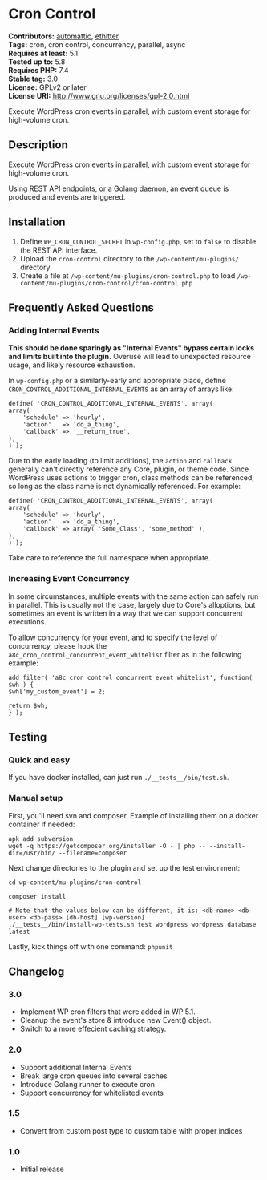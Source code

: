 # Cron Control #
**Contributors:** [automattic](https://profiles.wordpress.org/automattic/), [ethitter](https://profiles.wordpress.org/ethitter/)  
**Tags:** cron, cron control, concurrency, parallel, async  
**Requires at least:** 5.1  
**Tested up to:** 5.8  
**Requires PHP:** 7.4  
**Stable tag:** 3.0  
**License:** GPLv2 or later  
**License URI:** http://www.gnu.org/licenses/gpl-2.0.html  

Execute WordPress cron events in parallel, with custom event storage for high-volume cron.

## Description ##

Execute WordPress cron events in parallel, with custom event storage for high-volume cron.

Using REST API endpoints, or a Golang daemon, an event queue is produced and events are triggered.

## Installation ##

1. Define `WP_CRON_CONTROL_SECRET` in `wp-config.php`, set to `false` to disable the REST API interface.
1. Upload the `cron-control` directory to the `/wp-content/mu-plugins/` directory
1. Create a file at `/wp-content/mu-plugins/cron-control.php` to load `/wp-content/mu-plugins/cron-control/cron-control.php`

## Frequently Asked Questions ##

### Adding Internal Events ###

**This should be done sparingly as "Internal Events" bypass certain locks and limits built into the plugin.** Overuse will lead to unexpected resource usage, and likely resource exhaustion.

In `wp-config.php` or a similarly-early and appropriate place, define `CRON_CONTROL_ADDITIONAL_INTERNAL_EVENTS` as an array of arrays like:

```
define( 'CRON_CONTROL_ADDITIONAL_INTERNAL_EVENTS', array(
array(
	'schedule' => 'hourly',
	'action'   => 'do_a_thing',
	'callback' => '__return_true',
),
) );
```

Due to the early loading (to limit additions), the `action` and `callback` generally can't directly reference any Core, plugin, or theme code. Since WordPress uses actions to trigger cron, class methods can be referenced, so long as the class name is not dynamically referenced. For example:

```
define( 'CRON_CONTROL_ADDITIONAL_INTERNAL_EVENTS', array(
array(
	'schedule' => 'hourly',
	'action'   => 'do_a_thing',
	'callback' => array( 'Some_Class', 'some_method' ),
),
) );
```

Take care to reference the full namespace when appropriate.

### Increasing Event Concurrency ###

In some circumstances, multiple events with the same action can safely run in parallel. This is usually not the case, largely due to Core's alloptions, but sometimes an event is written in a way that we can support concurrent executions.

To allow concurrency for your event, and to specify the level of concurrency, please hook the `a8c_cron_control_concurrent_event_whitelist` filter as in the following example:

```
add_filter( 'a8c_cron_control_concurrent_event_whitelist', function( $wh ) {
$wh['my_custom_event'] = 2;

return $wh;
} );
```

## Testing ##

### Quick and easy ###

If you have docker installed, can just run `./__tests__/bin/test.sh`.

### Manual setup ###

First, you'll need svn and composer. Example of installing them on a docker container if needed:

```
apk add subversion
wget -q https://getcomposer.org/installer -O - | php -- --install-dir=/usr/bin/ --filename=composer
```

Next change directories to the plugin and set up the test environment:

```
cd wp-content/mu-plugins/cron-control

composer install

# Note that the values below can be different, it is: <db-name> <db-user> <db-pass> [db-host] [wp-version]
./__tests__/bin/install-wp-tests.sh test wordpress wordpress database latest
```

Lastly, kick things off with one command: `phpunit`

## Changelog ##

### 3.0 ###
* Implement WP cron filters that were added in WP 5.1.
* Cleanup the event's store & introduce new Event() object.
* Switch to a more effecient caching strategy.

### 2.0 ###
* Support additional Internal Events
* Break large cron queues into several caches
* Introduce Golang runner to execute cron
* Support concurrency for whitelisted events

### 1.5 ###
* Convert from custom post type to custom table with proper indices

### 1.0 ###
* Initial release
